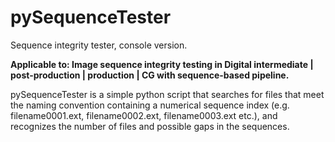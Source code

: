 pySequenceTester
================

Sequence integrity tester, console version.

**Аpplicable to:
Image sequence integrity testing in Digital intermediate | post-production | production | CG 
with sequence-based pipeline.**

pySequenceTester is a simple python script that searches for files that meet the naming convention containing a numerical sequence index (e.g. filename0001.ext, filename0002.ext, filename0003.ext etc.), and recognizes the number of files and possible gaps in the sequences.